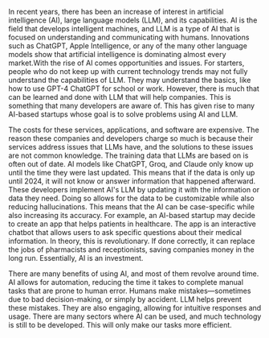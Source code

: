 In recent years, there has been an increase of interest in artificial intelligence (AI), 
large language models (LLM), and its capabilities. AI is the field that develops intelligent 
machines, and LLM is a type of AI that is focused on understanding and communicating with 
humans. Innovations such as ChatGPT, Apple Intelligence, or any of the many other language 
models show that artificial intelligence is dominating almost every market.With the rise of AI comes opportunities and issues. For starters, people who do not keep up 
with current technology trends may not fully understand the capabilities of LLM. They may 
understand the basics, like how to use GPT-4 ChatGPT for school or work. However, there is 
much that can be learned and done with LLM that will help companies. This is something that 
many developers are aware of. This has given rise to many AI-based startups whose goal is to 
solve problems using AI and LLM.

The costs for these services, applications, and software are expensive. The reason these 
companies and developers charge so much is because their services address issues that LLMs 
have, and the solutions to these issues are not common knowledge. The training data that LLMs 
are based on is often out of date. AI models like ChatGPT, Groq, and Claude only know up until 
the time they were last updated. This means that if the data is only up until 2024, it will 
not know or answer information that happened afterward. These developers implement AI's LLM by updating it with the information or data they need. 
Doing so allows for the data to be customizable while also reducing hallucinations. This 
means that the AI can be case-specific while also increasing its accuracy. For example, an AI-based startup may decide to create an app that helps patients in healthcare. 
The app is an interactive chatbot that allows users to ask specific questions about their 
medical information. In theory, this is revolutionary. If done correctly, it can replace the 
jobs of pharmacists and receptionists, saving companies money in the long run. Essentially, 
AI is an investment.

There are many benefits of using AI, and most of them revolve around time. AI allows for 
automation, reducing the time it takes to complete manual tasks that are prone to human error. 
Humans make mistakes—sometimes due to bad decision-making, or simply by accident. LLM helps 
prevent these mistakes. They are also engaging, allowing for intuitive responses and usage. 
There are many sectors where AI can be used, and much technology is still to be developed. 
This will only make our tasks more efficient.


